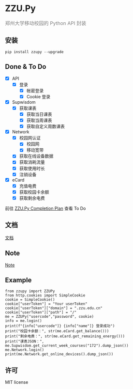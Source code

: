 # ZZU.Py
<font color=gray size=3>郑州大学移动校园的 Python API 封装</font>

## 安装

```shell
pip install zzupy --upgrade
```

## Done & To Do
- [x] API
  - [x] 登录
    - [x] 帐密登录
    - [x] Cookie 登录

- [x] Supwisdom
  - [x] 获取课表
    - [x] 获取当日课表
    - [x] 获取当周课表
    - [x] 获取自定义周数课表

- [x] Network
  - [x] 校园网认证 
    - [x] 校园网
    - [x] 移动宽带
  - [x] 获取在线设备数据
  - [x] 获取消耗流量
  - [x] 获取使用时长
  - [x] 注销设备

- [x] eCard
  - [x] 充值电费 
  - [x] 获取校园卡余额
  - [x] 获取剩余电费

前往 [ZZU.Py Completion Plan](https://github.com/users/Illustar0/projects/1) 查看 To Do

## 文档

[文档](https://illustar0.github.io/ZZU.Py/)

## Note
[Note](https://github.com/Illustar0/ZZU.Py/blob/main/NOTE.md)

## Example

```Py
from zzupy import ZZUPy
from http.cookies import SimpleCookie
cookie = SimpleCookie()
cookie["userToken"] = "Your userToken"
cookie["userToken"]["domain"] = ".zzu.edu.cn"
cookie["userToken"]["path"] = "/"
me = ZZUPy("usercode","password", cookie)
info = me.login()
print(f"{info["usercode"]} {info["name"]} 登录成功")
print("校园卡余额：", str(me.eCard.get_balance()))
print("剩余电费：", str(me.eCard.get_remaining_energy()))
print("课表JSON：", me.Supwisdom.get_current_week_courses("172").dump_json())
me.Network.login()
print(me.Network.get_online_devices().dump_json())
```

## 许可

MIT license